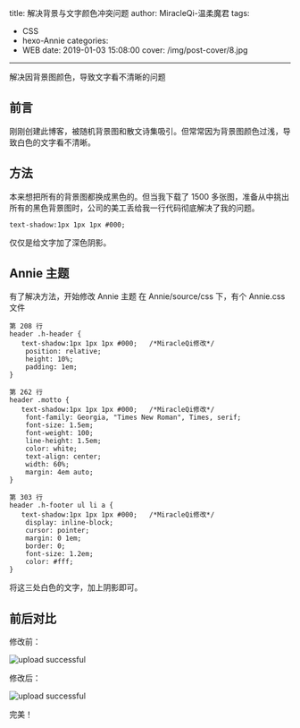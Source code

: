 title: 解决背景与文字颜色冲突问题
author: MiracleQi-温柔魔君
tags:
  - CSS
  - hexo-Annie
categories:
  - WEB
date: 2019-01-03 15:08:00
cover: /img/post-cover/8.jpg
---
解决因背景图颜色，导致文字看不清晰的问题

## 前言
刚刚创建此博客，被随机背景图和散文诗集吸引。但常常因为背景图颜色过浅，导致白色的文字看不清晰。  

## 方法
本来想把所有的背景图都换成黑色的。但当我下载了 1500 多张图，准备从中挑出所有的黑色背景图时，公司的美工丢给我一行代码彻底解决了我的问题。
```
text-shadow:1px 1px 1px #000;
```
仅仅是给文字加了深色阴影。

## Annie 主题
有了解决方法，开始修改 Annie 主题
在 Annie/source/css 下，有个 Annie.css 文件
```
第 208 行
header .h-header {
   text-shadow:1px 1px 1px #000;   /*MiracleQi修改*/
	position: relative;
	height: 10%;
	padding: 1em;
}

第 262 行
header .motto {
   text-shadow:1px 1px 1px #000;   /*MiracleQi修改*/
	font-family: Georgia, "Times New Roman", Times, serif;
	font-size: 1.5em;
	font-weight: 100;
	line-height: 1.5em;
	color: white;
	text-align: center;
	width: 60%;
	margin: 4em auto;
}

第 303 行
header .h-footer ul li a {
   text-shadow:1px 1px 1px #000;   /*MiracleQi修改*/
	display: inline-block;
	cursor: pointer;
	margin: 0 1em;
	border: 0;
	font-size: 1.2em;
	color: #fff;
}
```
将这三处白色的文字，加上阴影即可。

## 前后对比
修改前：

![upload successful](/images/pasted-13.png)

修改后：

![upload successful](/images/pasted-14.png)

完美！
